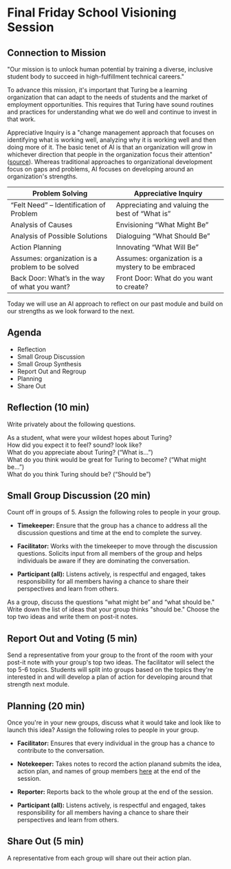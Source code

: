 # Final Friday School Visioning Session

## Connection to Mission
"Our mission is to unlock human potential by training a diverse, inclusive student body to succeed in high-fulfillment technical careers."

To advance this mission, it's important that Turing be a learning organization that can adapt to the needs of students and the market of employment opportunities. This requires that Turing have sound routines and practices for understanding what we do well and continue to invest in that work. 

Appreciative Inquiry is a "change management approach that focuses on identifying what is working well, analyzing why it is working well and then doing more of it. The basic tenet of AI is that an organization will grow in whichever direction that people in the organization focus their attention" ([source](http://whatis.techtarget.com/definition/Appreciative-inquiry-AI)). Whereas traditional approaches to organizational development focus on gaps and problems, AI focuses on developing around an organization's strengths.

Problem Solving | Appreciative Inquiry
------------- | -----------
“Felt Need” – Identification of Problem | Appreciating and valuing the best of “What is”
Analysis of Causes | Envisioning “What Might Be”
Analysis of Possible Solutions | Dialoguing “What Should Be”
Action Planning | Innovating “What Will Be”
Assumes: organization is a problem to be solved | Assumes: organization is a mystery to be embraced
Back Door: What’s in the way of what you want? | Front Door: What do you want to create?

Today we will use an AI approach to reflect on our past module and build on our strengths as we look forward to the next. 

## Agenda
* Reflection
* Small Group Discussion
* Small Group Synthesis
* Report Out and Regroup
* Planning
* Share Out

## Reflection (10 min)
Write privately about the following questions. 

As a student, what were your wildest hopes about Turing?  
How did you expect it to feel? sound? look like?  
What do you appreciate about Turing? (“What is…”)  
What do you think would be great for Turing to become? (“What might be…”)  
What do you think Turing should be? (“Should be”)  

## Small Group Discussion (20 min)
Count off in groups of 5. Assign the following roles to people in your group. 

* **Timekeeper:** Ensure that the group has a chance to address all the discussion questions and time at the end to complete the survey.

* **Facilitator:** Works with the timekeeper to move through the discussion questions. Solicits input from all members of the group and helps individuals be aware if they are dominating the conversation.

* **Participant (all):** Listens actively, is respectful and engaged, takes responsibility for all members having a chance to share their perspectives and learn from others.

As a group, discuss the questions “what might be” and “what should be." Write down the list of ideas that your group thinks "should be." Choose the top two ideas and write them on post-it notes. 

## Report Out and Voting (5 min)
Send a representative from your group to the front of the room with your post-it note with your group's top two ideas. The facilitator will select the top 5-6 topics. Students will split into groups based on the topics they're interested in and will develop a plan of action for developing around that strength next module. 

## Planning (20 min)
Once you're in your new groups, discuss what it would take and look like to launch this idea? Assign the following roles to people in your group. 

* **Facilitator:** Ensures that every individual in the group has a chance to contribute to the conversation.

* **Notekeeper:** Takes notes to record the action planand submits the idea, action plan, and names of group members [here](https://goo.gl/forms/AmIBtkTyb5L8NJGf2) at the end of the session. 

* **Reporter:** Reports back to the whole group at the end of the session.

* **Participant (all):** Listens actively, is respectful and engaged, takes responsibility for all members having a chance to share their perspectives and learn from others.

## Share Out (5 min)
A representative from each group will share out their action plan.
